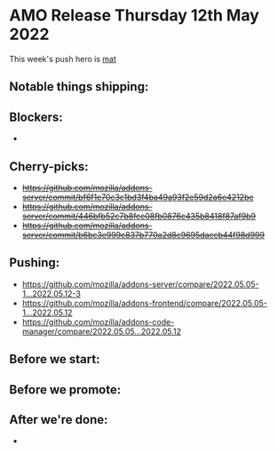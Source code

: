 # AMO Release Thursday 12th May 2022

This week's push hero is [mat](https://github.com/diox)

## Notable things shipping:

## Blockers:
- 

## Cherry-picks:
- ~~https://github.com/mozilla/addons-server/commit/bf6f1e70c3c1bd3f4ba49a93f2e59d2a6e4212be~~
- ~~https://github.com/mozilla/addons-server/commit/446bfb52c7b8fce08fb0876c435b8418f87af9b9~~
- ~~https://github.com/mozilla/addons-server/commit/b6bc3e999c837b770a2d8c9695daecb44f98d999~~

## Pushing:

- https://github.com/mozilla/addons-server/compare/2022.05.05-1...2022.05.12-3
- https://github.com/mozilla/addons-frontend/compare/2022.05.05-1...2022.05.12
- https://github.com/mozilla/addons-code-manager/compare/2022.05.05...2022.05.12

## Before we start:

## Before we promote:

## After we're done:
- 
